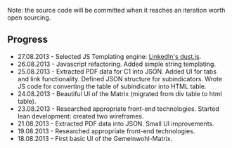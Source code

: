 Note: the source code will be committed when it reaches an iteration worth open sourcing.

## Progress

 * 27.08.2013 - Selected JS Templating engine: [LinkedIn's dust.js](http://linkedin.github.io/dustjs/).
 * 26.08.2013 - Javascript refactoring. Added simple string templating.
 * 25.08.2013 - Extracted PDF data for C1 into JSON. Added UI for tabs and link functionality. Defined JSON structure for subindicators. Wrote JS code for converting the table of subindicator into HTML table.
 * 24.08.2013 - Beautiful UI of the Matrix (migrated from div table to html table).
 * 23.08.2013 - Researched appropriate front-end technologies. Started lean development: created two wireframes.
 * 21.08.2013 - Extracted PDF data into JSON. Small UI improvements.
 * 19.08.2013 - Researched appropriate front-end technologies.
 * 18.08.2013 - First basic UI of the Gemeinwohl-Matrix.
